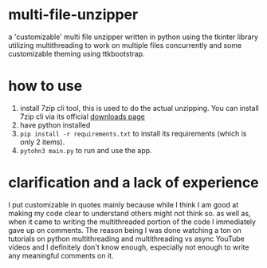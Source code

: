 # multi-file-unzipper
a 'customizable' multi file unzipper written in python using the tkinter library utilizing multithreading to work on multiple files concurrently and some customizable theming using ttkbootstrap.

# how to use
1. install 7zip cli tool, this is used to do the actual unzipping. You can install 7zip cli via its official [downloads page](https://www.7-zip.org/)
2. have python installed
3. ``` pip install -r requirements.txt ``` to install its requirements (which is only 2 items).
4. ``` pytohn3 main.py ``` to run and use the app.


# clarification and a lack of experience
I put customizable in quotes mainly because while I think I am good at making my code clear to understand others might not think so.
as well as, when it came to writing the multithreaded portion of the code I immediately gave up on comments. The reason being I was done watching a ton on tutorials on python multithreading and multithreading vs async YouTube videos and I definitely don't know enough, especially not enough to write any meaningful comments on it.
